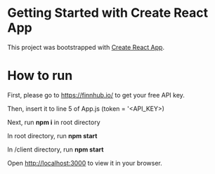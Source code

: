 # Getting Started with Create React App

This project was bootstrapped with [Create React App](https://github.com/facebook/create-react-app).

# How to run

First, please go to https://finnhub.io/ to get your free API key. 

Then, insert it to line 5 of App.js (token = '<API_KEY>)

Next, run **npm i** in root directory

In root directory, run **npm start**

In /client directory, run **npm start**

Open [http://localhost:3000](http://localhost:3000) to view it in your browser.
